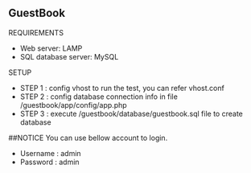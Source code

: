 ## GuestBook

REQUIREMENTS 
- Web server: LAMP
- SQL database server: MySQL

SETUP
- STEP 1 : config vhost to run the test, you can refer vhost.conf
- STEP 2 : config database connection info in file /guestbook/app/config/app.php 
- STEP 3 : execute /guestbook/database/guestbook.sql file to create database

##NOTICE 
You can use bellow account to login.
- Username : admin
- Password : admin